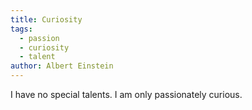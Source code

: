 ```yaml
---
title: Curiosity
tags:
  - passion
  - curiosity
  - talent
author: Albert Einstein
---
```


I have no special talents. I am only passionately curious.
